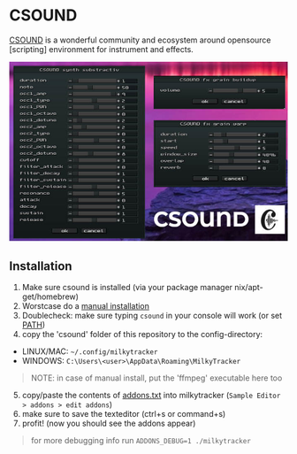 # CSOUND

[CSOUND](https://csound.com) is a wonderful community and ecosystem around opensource [scripting] environment for instrument and effects.

![](screenshot.jpg)

## Installation

1. Make sure csound is installed (via your package manager nix/apt-get/homebrew)
2. Worstcase do a [manual installation](https://csound.com/download.html)
3. Doublecheck: make sure typing `csound` in your console will work (or set [PATH](https://superuser.com/questions/284342/what-are-path-and-other-environment-variables-and-how-can-i-set-or-use-them))
4. copy the 'csound' folder of this repository to the config-directory:

* LINUX/MAC: `~/.config/milkytracker`
* WINDOWS:   `C:\Users\<user>\AppData\Roaming\MilkyTracker`

> NOTE: in case of manual install, put the 'ffmpeg' executable here too

5. copy/paste the contents of [addons.txt](./addons.txt) into milkytracker (`Sample Editor > addons > edit addons`) 
6. make sure to save the texteditor (ctrl+s or command+s)
7. profit! (now you should see the addons appear)

> for more debugging info run `ADDONS_DEBUG=1 ./milkytracker`

